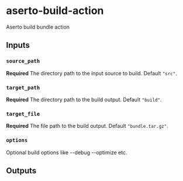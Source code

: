 # aserto-build-action

Aserto build bundle action

## Inputs

### `source_path`

**Required** The directory path to the input source to build. Default `"src"`.

### `target_path`

**Required** The directory path to the build output. Default `"build"`.

### `target_file`

**Required** The file path to the build output. Default `"bundle.tar.gz"`.

### `options`

Optional build options like --debug --optimize etc.

## Outputs

